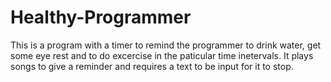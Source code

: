 # Healthy-Programmer
This is a program with a timer to remind the programmer to drink water, get some eye rest and to do excercise in the paticular time inetervals. It plays songs to give a reminder and requires a text to be input for it to stop.
